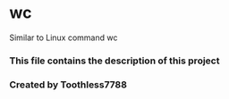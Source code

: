 # wc
Similar to Linux command wc

### This file contains the description of this project
### Created by Toothless7788
